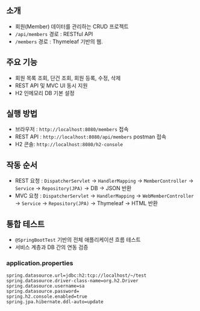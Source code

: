 ## 소개
- 회원(Member) 데이터를 관리하는 CRUD 프로젝트
- `/api/members` 경로 : RESTful API
- `/members` 경로 : Thymeleaf 기반의 웹.

## 주요 기능
- 회원 목록 조회, 단건 조회, 회원 등록, 수정, 삭제
- REST API 및 MVC UI 동시 지원
- H2 인메모리 DB 기본 설정

## 실행 방법
- 브라우저 : `http://localhost:8080/members` 접속
- REST API : `http://localhost:8080/api/members` postman 접속
- H2 콘솔: `http://localhost:8080/h2-console`

## 작동 순서
- REST 요청 : `DispatcherServlet` → `HandlerMapping` → `MemberController` → `Service` → `Repository(JPA)` → DB → JSON 반환
- MVC 요청 : `DispatcherServlet` → `HandlerMapping` → `WebMemberController` → `Service` → `Repository(JPA)` → Thymeleaf → HTML 반환

## 통합 테스트
- `@SpringBootTest` 기반의 전체 애플리케이션 흐름 테스트
- 서비스 계층과 DB 간의 연동 검증

### application.properties
```
spring.datasource.url=jdbc:h2:tcp://localhost/~/test
spring.datasource.driver-class-name=org.h2.Driver
spring.datasource.username=sa
spring.datasource.password=
spring.h2.console.enabled=true
spring.jpa.hibernate.ddl-auto=update
```